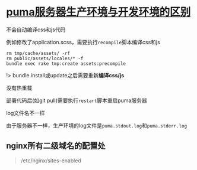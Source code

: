 # [puma服务器生产环境与开发环境的区别](2019/11_2/puma_production)

<i class="fa fa-hashtag mytitle"></i>
不会自动编译css和js代码

例如修改了application.scss，需要执行`recompile`脚本编译css和js

```
rm tmp/cache/assets/ -rf
rm public/assets/locales/* -f
bundle exec rake tmp:create assets:precompile
```

!> bundle install或update之后需要重新**编译css/js**

<i class="fa fa-hashtag mytitle"></i>
没有热重载

部署代码后(如git pull)需要执行`restart`脚本重启puma服务器

<i class="fa fa-hashtag mytitle"></i>
log文件名不一样

由于服务器不一样，生产环境的log文件是`puma.stdout.log`和`puma.stderr.log`

## nginx所有二级域名的配置处

> /etc/nginx/sites-enabled
